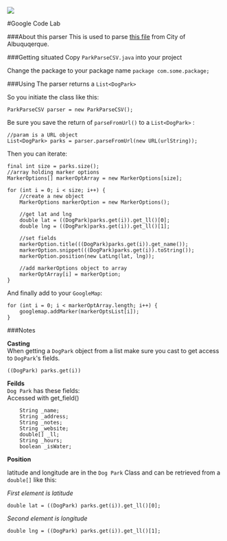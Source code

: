 [<img src="http://javierachavez.com/wp-content/uploads/2013/05/gdg.png">](https://plus.google.com/104324957573179054979)

#Google Code Lab 
 
  
###About this parser
This is used to parse [this file](http://www.cabq.gov/parksandrecreation/documents/Dog%20Park%20Map%20Plone.csv) from City of Albuquqerque. 
  

###Getting situated
Copy `ParkParseCSV.java` into your project

Change the package to your package name
`package com.some.package;`

###Using
The parser returns a `List<DogPark>`  

So you initiate the class like this:
	
	ParkParseCSV parser = new ParkParseCSV();
	
Be sure you save the return of `parseFromUrl()` to a `List<DogPark>`  :

	//param is a URL object
	List<DogPark> parks = parser.parseFromUrl(new URL(urlString));
	
Then you can iterate:

	final int size = parks.size();
	//array holding marker options
	MarkerOptions[] markerOptArray = new MarkerOptions[size];

	for (int i = 0; i < size; i++) {
		//create a new object
		MarkerOptions markerOption = new MarkerOptions();
		
		//get lat and lng
		double lat = ((DogPark)parks.get(i)).get_ll()[0];
		double lng = ((DogPark)parks.get(i)).get_ll()[1];
		
		//set fields
		markerOption.title(((DogPark)parks.get(i)).get_name());
		markerOption.snippet(((DogPark)parks.get(i)).toString());
		markerOption.position(new LatLng(lat, lng));
		
		//add markerOptions object to array
		markerOptArray[i] = markerOption;
	}

And finally add to your `GoogleMap`:

	for (int i = 0; i < markerOptArray.length; i++) {
		googlemap.addMarker(markerOptsList[i]);
	}
	
###Notes

**Casting**  
When getting a `DogPark` object from a list make sure you cast to get access to `DogPark`'s fields.
	
	((DogPark) parks.get(i))

**Feilds**	
`Dog Park` has these fields:  
Accessed with get_field()
	
		String _name;		
		String _address;
		String _notes;
		String _website;
		double[] _ll;
		String _hours;
		boolean _isWater;

**Position**

latitude and longitude are in the `Dog Park` Class and can be retrieved from a `double[]` like this:

*First element is latitude*

	double lat = ((DogPark) parks.get(i)).get_ll()[0];

*Second element is longitude*
	
	double lng = ((DogPark) parks.get(i)).get_ll()[1];
	
